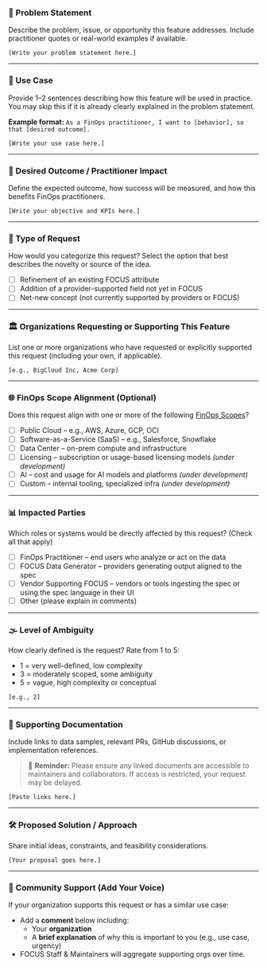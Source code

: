 ### 🧠 Problem Statement
Describe the problem, issue, or opportunity this feature addresses. Include practitioner quotes or real-world examples if available.

```
[Write your problem statement here.]
```

---

### 🧪 Use Case
Provide 1–2 sentences describing how this feature will be used in practice. You may skip this if it is already clearly explained in the problem statement. 

**Example format:** `As a FinOps practitioner, I want to [behavior], so that [desired outcome].`

```
[Write your use case here.]
```

---

### 🎯 Desired Outcome / Practitioner Impact
Define the expected outcome, how success will be measured, and how this benefits FinOps practitioners.

```
[Write your objective and KPIs here.]
```

---

### 📨 Type of Request
How would you categorize this request? Select the option that best describes the novelty or source of the idea.

- [ ] Refinement of an existing FOCUS attribute
- [ ] Addition of a provider-supported field not yet in FOCUS
- [ ] Net-new concept (not currently supported by providers or FOCUS)

---

### 🏛️ Organizations Requesting or Supporting This Feature
List one or more organizations who have requested or explicitly supported this request (including your own, if applicable).

```
[e.g., BigCloud Inc, Acme Corp]
```

---

### 🌐 FinOps Scope Alignment (Optional)
Does this request align with one or more of the following [FinOps Scopes](https://www.finops.org/framework/scopes/)?

- [ ] Public Cloud – e.g., AWS, Azure, GCP, OCI
- [ ] Software-as-a-Service (SaaS) – e.g., Salesforce, Snowflake
- [ ] Data Center – on-prem compute and infrastructure
- [ ] Licensing – subscription or usage-based licensing models *(under development)*
- [ ] AI – cost and usage for AI models and platforms *(under development)*
- [ ] Custom – internal tooling, specialized infra *(under development)*

---

### 📊 Impacted Parties
Which roles or systems would be directly affected by this request? (Check all that apply)

- [ ] FinOps Practitioner – end users who analyze or act on the data
- [ ] FOCUS Data Generator – providers generating output aligned to the spec
- [ ] Vendor Supporting FOCUS – vendors or tools ingesting the spec or using the spec language in their UI
- [ ] Other (please explain in comments)

---

### 🌫️ Level of Ambiguity
How clearly defined is the request? Rate from 1 to 5:
- 1 = very well-defined, low complexity
- 3 = moderately scoped, some ambiguity
- 5 = vague, high complexity or conceptual

```
[e.g., 2]
```

---

### 📂 Supporting Documentation
Include links to data samples, relevant PRs, GitHub discussions, or implementation references.

> 🔐 **Reminder:** Please ensure any linked documents are accessible to maintainers and collaborators. If access is restricted, your request may be delayed.

```
[Paste links here.]
```

---

### 🛠️ Proposed Solution / Approach
Share initial ideas, constraints, and feasibility considerations.

```
[Your proposal goes here.]
```

---

### 💬 Community Support (Add Your Voice)
If your organization supports this request or has a similar use case:

- Add a **comment** below including:
  - Your **organization**
  - A **brief explanation** of why this is important to you (e.g., use case, urgency)
- FOCUS Staff & Maintainers will aggregate supporting orgs over time.